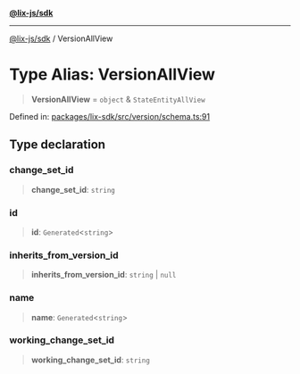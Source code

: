[**@lix-js/sdk**](../README.md)

***

[@lix-js/sdk](../README.md) / VersionAllView

# Type Alias: VersionAllView

> **VersionAllView** = `object` & `StateEntityAllView`

Defined in: [packages/lix-sdk/src/version/schema.ts:91](https://github.com/opral/monorepo/blob/3bcc1f95be292671fbdc30a84e807512030f233b/packages/lix-sdk/src/version/schema.ts#L91)

## Type declaration

### change\_set\_id

> **change\_set\_id**: `string`

### id

> **id**: `Generated`\<`string`\>

### inherits\_from\_version\_id

> **inherits\_from\_version\_id**: `string` \| `null`

### name

> **name**: `Generated`\<`string`\>

### working\_change\_set\_id

> **working\_change\_set\_id**: `string`
